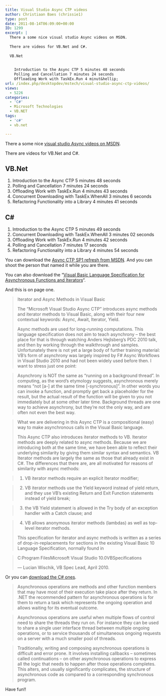 ```yaml
---
title: Visual Studio Async CTP videos
author: Christiaan Baes (chrissie1)
type: post
date: 2011-08-14T06:09:00+00:00
ID: 1299
excerpt: |
  There a some nice visual studio Async videos on MSDN.
  
  There are videos for VB.Net and C#. 
  
  VB.Net
  
  
    Introduction to the Async CTP 5 minutes 48 seconds
    Polling and Cancellation 7 minutes 24 seconds
    Offloading Work with TaskEx.Run 4 minut&hellip;
url: /index.php/desktopdev/mstech/visual-studio-async-ctp-videos/
views:
  - 5226
categories:
  - 'C#'
  - Microsoft Technologies
  - VB.NET
tags:
  - 'c#'
  - vb.net

---
```

There a some nice [visual studio Async videos on MSDN][1].

There are videos for VB.Net and C#. 

## VB.Net

  1. Introduction to the Async CTP 5 minutes 48 seconds
  2. Polling and Cancellation 7 minutes 24 seconds
  3. Offloading Work with TaskEx.Run 4 minutes 43 seconds
  4. Concurrent Downloading with TaskEx.WhenAll 3 minutes 6 seconds
  5. Refactoring Functionality into a Library 4 minutes 41 seconds

## C#

  1. Introduction to the Async CTP 5 minutes 49 seconds
  2. Concurrent Downloading with TaskEx.WhenAll 3 minutes 02 seconds
  3. Offloading Work with TaskEx.Run 4 minutes 42 seconds
  4. Polling and Cancellation 7 minutes 17 seconds
  5. Refactoring Functionality into a Library 4 minutes 54 seconds

You can download the [Async CTP SP1 refresh from MSDN][2]. And you can shoot the person that named it while you are there.

You can also download the &#8220;[Visual Basic Language Specification for Asynchronous Functions and Iterators][3]&#8220;. 

And this is on page one.

> Iterator and Async Methods in Visual Basic
> 
> The “Microsoft Visual Studio Async CTP” introduces async methods and iterator methods to Visual Basic, along with their four new contextual keywords: Async, Await, Iterator, Yield.
> 
> Async methods are used for long-running computations. This language specification does not aim to teach asynchrony – the best place for that is through watching Anders Hejlsberg’s PDC 2010 talk, and then by working through the walkthrough and samples. Unfortunately there is not yet a large body of further training material: VB’s form of asynchrony was largely inspired by F# Async Workflows in Visual Studio 2010 and had not been widely used before then. I want to stress just one point:
  
> Asynchrony is NOT the same as “running on a background thread”. In computing, as the word’s etymology suggests, asynchronous merely means “not [a-] at the same time [-synchronous]”. In other words you can invoke a function, and promptly get back a placeholder for the result, but the actual result of the function will be given to you not immediately but at some other later time. Background threads are one way to achieve asynchrony, but they’re not the only way, and are often not even the best way.
  
> What we are delivering in this Async CTP is a compositional (easy) way to make asynchronous calls in the Visual Basic language.
> 
> This Async CTP also introduces iterator methods to VB. Iterator methods are deeply related to async methods. Because we are introducing both at the same time, we have been able to reflect their underlying similarity by giving them similar syntax and semantics. VB Iterator methods are largely the same as those that already exist in C#. The differences that there are, are all motivated for reasons of similarity with async methods:
  
> 1. VB iterator methods require an explicit Iterator modifier;
  
> 2. VB iterator methods use the Yield keyword instead of yield return, and they use VB’s existing Return and Exit Function statements instead of yield break;
  
> 3. the VB Yield statement is allowed in the Try body of an exception handler with a Catch clause; and
  
> 4. VB allows anonymous iterator methods (lambdas) as well as top-level iterator methods.
> 
> This specification for iterator and async methods is written as a series of drop-in-replacements for sections in the existing Visual Basic 10 Language Specification, normally found in
  
> C:Program FilesMicrosoft Visual Studio 10.0VBSpecifications
> 
> &#8212; Lucian Wischik, VB Spec Lead, April 2010. 

Or you can [download the C# ones][4].

> Asynchronous operations are methods and other function members that may have most of their execution take place after they return. In .NET the recommended pattern for asynchronous operations is for them to return a task which represents the ongoing operation and allows waiting for its eventual outcome.
  
> Asynchronous operations are useful when multiple flows of control need to share the threads they run on. For instance they can be used to share a single user interface thread between multiple ongoing operations, or to service thousands of simultaneous ongoing requests on a server with a much smaller pool of threads.
  
> Traditionally, writing and composing asynchronous operations is difficult and error prone. It involves installing callbacks – sometimes called continuations – on other asynchronous operations to express all the logic that needs to happen after those operations completes. This alters, and usually significantly complicates, the structure of asynchronous code as compared to a corresponding synchronous program. 

Have fun!!

 [1]: http://msdn.microsoft.com/en-us/vstudio/hh378091.aspx
 [2]: http://www.microsoft.com/download/en/details.aspx?displaylang=en&id=9983
 [3]: http://www.microsoft.com/download/en/details.aspx?displaylang=en&id=22388
 [4]: http://www.microsoft.com/download/en/details.aspx?displaylang=en&id=23753